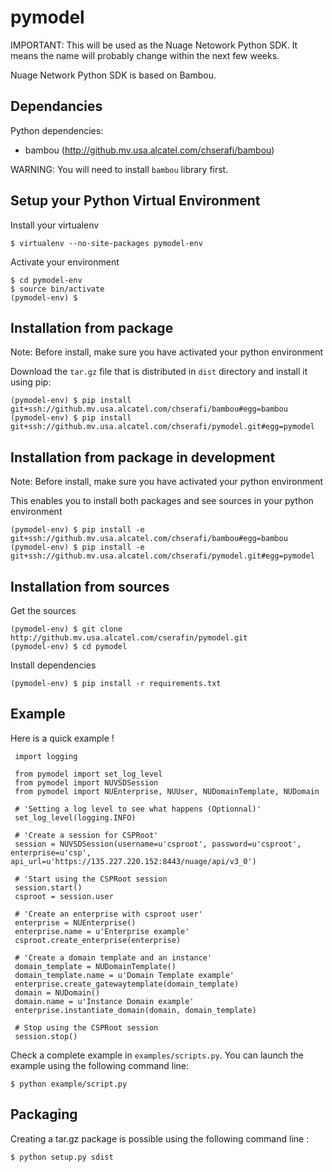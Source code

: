 pymodel
=======

IMPORTANT: This will be used as the Nuage Netowork Python SDK.
It means the name will probably change within the next few weeks.


Nuage Network Python SDK is based on Bambou.

Dependancies
------------

Python dependencies:
* bambou (http://github.mv.usa.alcatel.com/chserafi/bambou)

WARNING: You will need to install `bambou` library first.

Setup your Python Virtual Environment
-------------------------------------

Install your virtualenv

    $ virtualenv --no-site-packages pymodel-env

Activate your environment

    $ cd pymodel-env
    $ source bin/activate
    (pymodel-env) $

Installation from package
-------------------------

Note: Before install, make sure you have activated your python environment

Download the `tar.gz` file that is distributed in `dist` directory and install it using pip:

    (pymodel-env) $ pip install git+ssh://github.mv.usa.alcatel.com/chserafi/bambou#egg=bambou
    (pymodel-env) $ pip install git+ssh://github.mv.usa.alcatel.com/chserafi/pymodel.git#egg=pymodel

Installation from package in development
----------------------------------------

Note: Before install, make sure you have activated your python environment

This enables you to install both packages and see sources in your python environment

    (pymodel-env) $ pip install -e git+ssh://github.mv.usa.alcatel.com/chserafi/bambou#egg=bambou
    (pymodel-env) $ pip install -e git+ssh://github.mv.usa.alcatel.com/chserafi/pymodel.git#egg=pymodel


Installation from sources
-------------------------

Get the sources

    (pymodel-env) $ git clone http://github.mv.usa.alcatel.com/cserafin/pymodel.git
    (pymodel-env) $ cd pymodel

Install dependencies

    (pymodel-env) $ pip install -r requirements.txt


Example
-------

Here is a quick example !

     import logging

     from pymodel import set_log_level
     from pymodel import NUVSDSession
     from pymodel import NUEnterprise, NUUser, NUDomainTemplate, NUDomain

     # 'Setting a log level to see what happens (Optionnal)'
     set_log_level(logging.INFO)

     # 'Create a session for CSPRoot'
     session = NUVSDSession(username=u'csproot', password=u'csproot', enterprise=u'csp', api_url=u'https://135.227.220.152:8443/nuage/api/v3_0')

     # 'Start using the CSPRoot session
     session.start()
     csproot = session.user

     # 'Create an enterprise with csproot user'
     enterprise = NUEnterprise()
     enterprise.name = u'Enterprise example'
     csproot.create_enterprise(enterprise)

     # 'Create a domain template and an instance'
     domain_template = NUDomainTemplate()
     domain_template.name = u'Domain Template example'
     enterprise.create_gatewaytemplate(domain_template)
     domain = NUDomain()
     domain.name = u'Instance Domain example'
     enterprise.instantiate_domain(domain, domain_template)

     # Stop using the CSPRoot session
     session.stop()


Check a complete example in `examples/scripts.py`. You can launch the example using the following command line:

    $ python example/script.py

Packaging
---------

Creating a tar.gz package is possible using the following command line :

    $ python setup.py sdist

